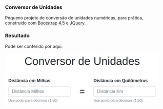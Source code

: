 ### Conversor de Unidades

Pequeno projeto de conversão de unidades numéricas, para prática, construído com [Bootstrap 4.5](https://getbootstrap.com/) e [JQuery](https://jquery.com/).

### Resultado

Pode ser conferido por aqui: 

![Preview](https://github.com/davischoll/conversor-unidades/blob/master/conversor-unidades.png)
